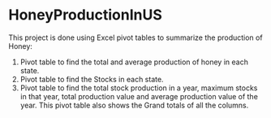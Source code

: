 # HoneyProductionInUS
This project is done using Excel pivot tables to summarize the production of Honey:
1. Pivot table to find the total and average production of honey in each state.
2. Pivot table to find the Stocks in each state.
3. Pivot table to find the total stock production in a year, maximum stocks in that year, total production value and average production value of the year. This pivot table also shows the Grand totals of all the columns.
